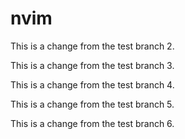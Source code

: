 # nvim
This is a change from the test branch 2.

This is a change from the test branch 3.

This is a change from the test branch 4.

This is a change from the test branch 5.

This is a change from the test branch 6.

